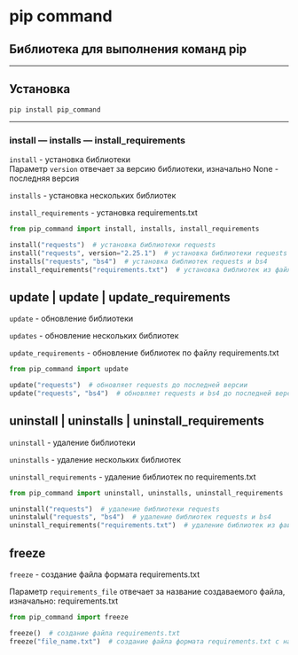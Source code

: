 <h1>pip command</h1>
<h2>Библиотека для выполнения команд pip</h2>

***
<h2>Установка</h2>

    pip install pip_command
***


<h3>install — installs — install_requirements</h3>

<code>install</code> - установка библиотеки<br>
Параметр <code>version</code> отвечает за версию библиотеки, изначально None - последняя версия

<code>installs</code> - установка нескольких библиотек

<code>install_requirements</code> - установка requirements.txt


```python
from pip_command import install, installs, install_requirements

install("requests")  # установка библиотеки requests
install("requests", version="2.25.1")  # установка библиотеки requests версии 2.25.1
installs("requests", "bs4")  # установка библиотек requests и bs4
install_requirements("requirements.txt")  # установка библиотек из файла requirements.txt
```

<h2>update | update | update_requirements</h2>

<code>update</code> - обновление библиотеки 

<code>updates</code> - обновление нескольких библиотек

<code>update_requirements</code> - обновление библиотек по файлу requirements.txt

```python
from pip_command import update

update("requests")  # обновляет requests до последней версии
update("requests", "bs4")  # обновляет requests и bs4 до последней версии
```

<h2>uninstall | uninstalls | uninstall_requirements</h2>

<code>uninstall</code> - удаление библиотеки

<code>uninstalls</code> - удаление нескольких библиотек

<code>uninstall_requirements</code> - удаление библиотек по requirements.txt


```python
from pip_command import uninstall, uninstalls, uninstall_requirements

uninstall("requests")  # удаление библиотеки requests
uninstalыl("requests", "bs4")  # удаление библиотек requests и bs4
uninstall_requirements("requirements.txt")  # удаление библиотек из файла requirements.txt
```

<h2>freeze</h2>

<code>freeze</code> - создание файла формата requirements.txt
  
Параметр <code>requirements_file</code> отвечает за название создаваемого файла, изначально:  requirements.txt

```python
from pip_command import freeze

freeze()  # создание файла requirements.txt
freeze("file_name.txt")  # создание файла формата requirements.txt с названием file_name.txt
```